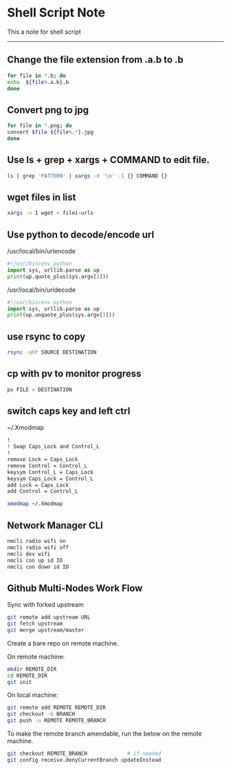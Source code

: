 # Shell Script Note

This a note for shell script

-------------------------------

## Change the file extension from .a.b to .b

```sh
for file in *.b; do
echo  ${file%.a.b}.b
done
```
## Convert png to jpg

```sh
for file in *.png; do
convert $file ${file%.*}.jpg
done
```


## Use ls + grep + xargs + COMMAND to edit file.

```sh
ls | grep 'PATTERN' | xargs -d '\n' -I {} COMMAND {}
```

## wget files in list

```sh
xargs -n 1 wget < filei-urls
```

## Use python to decode/encode url

/usr/local/bin/urlencode

```python
#!/usr/bin/env python
import sys, urllib.parse as up
print(up.quote_plus(sys.argv[1]))
```

/usr/local/bin/urldecode

```python
#!/usr/bin/env python
import sys, urllib.parse as up
print(up.unquote_plus(sys.argv[1]))
```

## use rsync to copy

```sh
rsync -ahP SOURCE DESTINATION
```

## cp with pv to monitor progress

```sh
pv FILE > DESTINATION
```

## switch caps key and left ctrl

~/.Xmodmap

```sh
!
! Swap Caps_Lock and Control_L
!
remove Lock = Caps_Lock
remove Control = Control_L
keysym Control_L = Caps_Lock
keysym Caps_Lock = Control_L
add Lock = Caps_Lock
add Control = Control_L
```

```sh
xmodmap ~/.Xmodmap
```

## Network Manager CLI

```sh
nmcli radio wifi on
nmcli radio wifi off
nmcli dev wifi
nmcli con up id ID
nmcli con down id ID
```

## Github Multi-Nodes Work Flow

Sync with forked upstream

```bash
git remote add upstream URL
git fetch upstream
git merge upstream/master
```

Create a bare repo on remote machine.

On remote machine:

```bash
mkdir REMOTE_DIR
cd REMOTE_DIR
git init
```

On local machine:

```bash
git remote add REMOTE REMOTE_DIR
git checkout -b BRANCH
git push -u REMOTE REMOTE_BRANCH
```

To make the remote branch amendable,
run the below on the remote machine.

```bash
git checkout REMOTE_BRANCH             # if needed
git config receive.denyCurrentBranch updateInstead
```
